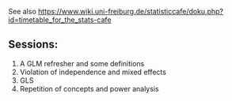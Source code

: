 See also https://www.wiki.uni-freiburg.de/statisticcafe/doku.php?id=timetable_for_the_stats-cafe

## Sessions: 

1. A GLM refresher and some definitions 
2. Violation of independence and mixed effects
3. GLS 	
4. Repetition of concepts and power analysis 	

